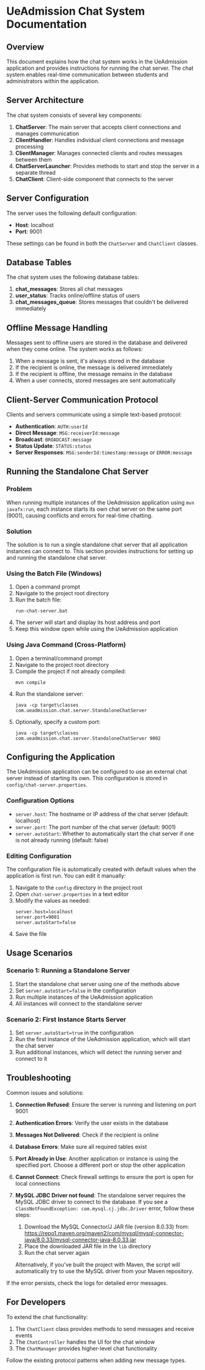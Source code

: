 # UeAdmission Chat System Documentation

## Overview

This document explains how the chat system works in the UeAdmission application and provides instructions for running the chat server. The chat system enables real-time communication between students and administrators within the application.

## Server Architecture

The chat system consists of several key components:

1. **ChatServer**: The main server that accepts client connections and manages communication
2. **ClientHandler**: Handles individual client connections and message processing
3. **ClientManager**: Manages connected clients and routes messages between them
4. **ChatServerLauncher**: Provides methods to start and stop the server in a separate thread
5. **ChatClient**: Client-side component that connects to the server

## Server Configuration

The server uses the following default configuration:

- **Host**: localhost
- **Port**: 9001

These settings can be found in both the `ChatServer` and `ChatClient` classes.

## Database Tables

The chat system uses the following database tables:

1. **chat_messages**: Stores all chat messages
2. **user_status**: Tracks online/offline status of users
3. **chat_messages_queue**: Stores messages that couldn't be delivered immediately

## Offline Message Handling

Messages sent to offline users are stored in the database and delivered when they come online. The system works as follows:

1. When a message is sent, it's always stored in the database
2. If the recipient is online, the message is delivered immediately
3. If the recipient is offline, the message remains in the database
4. When a user connects, stored messages are sent automatically

## Client-Server Communication Protocol

Clients and servers communicate using a simple text-based protocol:

- **Authentication**: `AUTH:userId`
- **Direct Message**: `MSG:receiverId:message`
- **Broadcast**: `BROADCAST:message`
- **Status Update**: `STATUS:status`
- **Server Responses**: `MSG:senderId:timestamp:message` or `ERROR:message`

## Running the Standalone Chat Server

### Problem

When running multiple instances of the UeAdmission application using `mvn javafx:run`, each instance starts its own chat server on the same port (9001), causing conflicts and errors for real-time chatting.

### Solution

The solution is to run a single standalone chat server that all application instances can connect to. This section provides instructions for setting up and running the standalone chat server.

### Using the Batch File (Windows)

1. Open a command prompt
2. Navigate to the project root directory
3. Run the batch file:
   ```
   run-chat-server.bat
   ```
4. The server will start and display its host address and port
5. Keep this window open while using the UeAdmission application

### Using Java Command (Cross-Platform)

1. Open a terminal/command prompt
2. Navigate to the project root directory
3. Compile the project if not already compiled:
   ```
   mvn compile
   ```
4. Run the standalone server:
   ```
   java -cp target\classes com.ueadmission.chat.server.StandaloneChatServer
   ```
5. Optionally, specify a custom port:
   ```
   java -cp target\classes com.ueadmission.chat.server.StandaloneChatServer 9002
   ```

## Configuring the Application

The UeAdmission application can be configured to use an external chat server instead of starting its own. This configuration is stored in `config/chat-server.properties`.

### Configuration Options

- `server.host`: The hostname or IP address of the chat server (default: localhost)
- `server.port`: The port number of the chat server (default: 9001)
- `server.autoStart`: Whether to automatically start the chat server if one is not already running (default: false)

### Editing Configuration

The configuration file is automatically created with default values when the application is first run. You can edit it manually:

1. Navigate to the `config` directory in the project root
2. Open `chat-server.properties` in a text editor
3. Modify the values as needed:
   ```
   server.host=localhost
   server.port=9001
   server.autoStart=false
   ```
4. Save the file

## Usage Scenarios

### Scenario 1: Running a Standalone Server

1. Start the standalone chat server using one of the methods above
2. Set `server.autoStart=false` in the configuration
3. Run multiple instances of the UeAdmission application
4. All instances will connect to the standalone server

### Scenario 2: First Instance Starts Server

1. Set `server.autoStart=true` in the configuration
2. Run the first instance of the UeAdmission application, which will start the chat server
3. Run additional instances, which will detect the running server and connect to it

## Troubleshooting

Common issues and solutions:

1. **Connection Refused**: Ensure the server is running and listening on port 9001
2. **Authentication Errors**: Verify the user exists in the database
3. **Messages Not Delivered**: Check if the recipient is online
4. **Database Errors**: Make sure all required tables exist
5. **Port Already in Use**: Another application or instance is using the specified port. Choose a different port or stop the other application
6. **Cannot Connect**: Check firewall settings to ensure the port is open for local connections
7. **MySQL JDBC Driver not found**: The standalone server requires the MySQL JDBC driver to connect to the database. If you see a `ClassNotFoundException: com.mysql.cj.jdbc.Driver` error, follow these steps:
   1. Download the MySQL Connector/J JAR file (version 8.0.33) from: https://repo1.maven.org/maven2/com/mysql/mysql-connector-java/8.0.33/mysql-connector-java-8.0.33.jar
   2. Place the downloaded JAR file in the `lib` directory
   3. Run the chat server again

   Alternatively, if you've built the project with Maven, the script will automatically try to use the MySQL driver from your Maven repository.

If the error persists, check the logs for detailed error messages.

## For Developers

To extend the chat functionality:

1. The `ChatClient` class provides methods to send messages and receive events
2. The `ChatController` handles the UI for the chat window
3. The `ChatManager` provides higher-level chat functionality

Follow the existing protocol patterns when adding new message types.